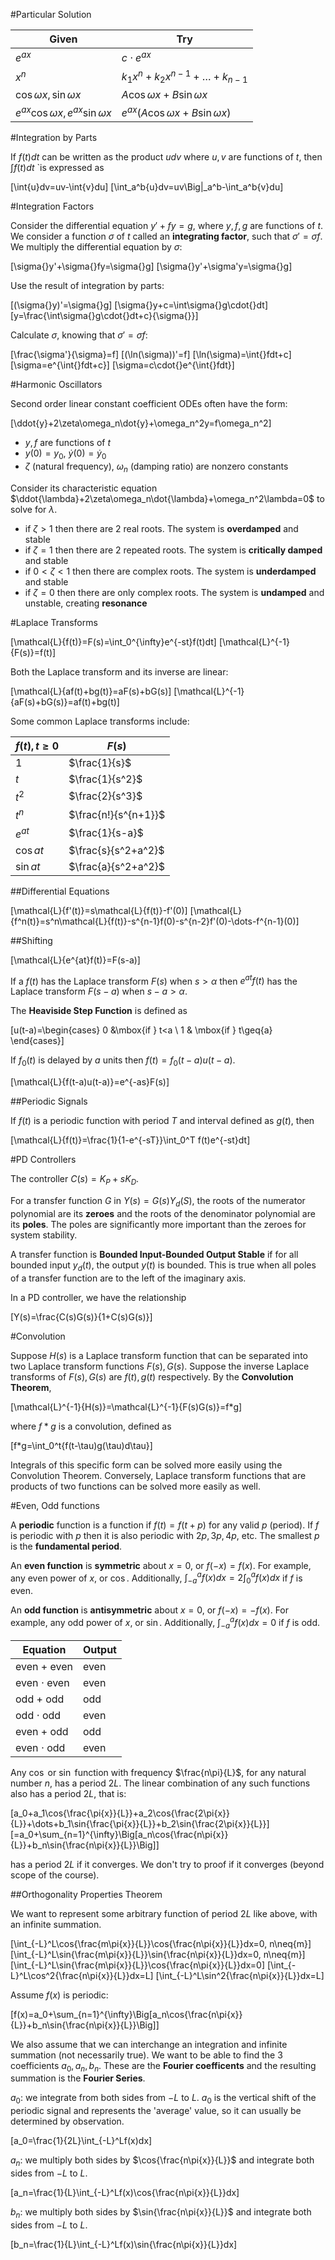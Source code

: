 <script type="text/javascript" src="http://cdn.mathjax.org/mathjax/latest/MathJax.js?config=TeX-AMS-MML_HTMLorMML"></script>

#Particular Solution

|Given|Try|
|---|---|
|$e^{ax}$|$c\cdot{}e^{ax}$|
|$x^n$|$k_1x^n+k_2x^{n-1}+\dots+k_{n-1}$|
|$\cos{\omega{x}},\sin{\omega{x}}$|$A\cos{\omega{x}}+B\sin{\omega{x}}$|
|$e^{ax}\cos{\omega{x}},e^{ax}\sin{\omega{x}}$|$e^{ax}(A\cos{\omega{x}}+B\sin{\omega{x}})$|

#Integration by Parts

If $f(t)dt$ can be written as the product $udv$ where $u,v$ are functions of $t$, then $\int{f(t)}dt$ `is expressed as

\[\int{u}dv=uv-\int{v}du\]
\[\int_a^b{u}dv=uv\Big|_a^b-\int_a^b{v}du\]

#Integration Factors

Consider the differential equation $y'+fy=g$, where $y,f,g$ are functions of $t$. We consider a function $\sigma$ of $t$ called an **integrating factor**, such that $\sigma'=\sigma{}f$. We multiply the differential equation by $\sigma$:

\[\sigma{}y'+\sigma{}fy=\sigma{}g\]
\[\sigma{}y'+\sigma'y=\sigma{}g\]

Use the result of integration by parts:

\[(\sigma{}y)'=\sigma{}g\]
\[\sigma{}y+c=\int\sigma{}g\cdot{}dt\]
\[y=\frac{\int\sigma{}g\cdot{}dt+c}{\sigma{}}\]

Calculate $\sigma$, knowing that $\sigma'=\sigma{}f$:

\[\frac{\sigma'}{\sigma}=f\]
\[(\ln(\sigma))'=f\]
\[\ln(\sigma)=\int{}fdt+c\]
\[\sigma=e^{\int{}fdt+c}\]
\[\sigma=c\cdot{}e^{\int{}fdt}\]

#Harmonic Oscillators

Second order linear constant coefficient ODEs often have the form:

\[\ddot{y}+2\zeta\omega_n\dot{y}+\omega_n^2y=f\omega_n^2\]

* $y,f$ are functions of $t$
* $y(0)=y_0$, $\dot{y}(0)=\dot{y}_0$
* $\zeta$ (natural frequency), $\omega_n$ (damping ratio) are nonzero constants

Consider its characteristic equation $\ddot{\lambda}+2\zeta\omega_n\dot{\lambda}+\omega_n^2\lambda=0$ to solve for $\lambda$.

* if $\zeta>1$ then there are 2 real roots. The system is **overdamped** and stable
* if $\zeta=1$ then there are 2 repeated roots. The system is **critically damped** and stable
* if $0<\zeta<1$ then there are complex roots. The system is **underdamped** and stable
* if $\zeta=0$ then there are only complex roots. The system is **undamped** and unstable, creating **resonance**

#Laplace Transforms

\[\mathcal{L}\{f(t)\}=F(s)=\int_0^{\infty}e^{-st}f(t)dt\]
\[\mathcal{L}^{-1}\{F(s)\}=f(t)\]

Both the Laplace transform and its inverse are linear:

\[\mathcal{L}\{af(t)+bg(t)\}=aF(s)+bG(s)\]
\[\mathcal{L}^{-1}\{aF(s)+bG(s)\}=af(t)+bg(t)\]

Some common Laplace transforms include:

|$f(t),t\geq{0}$|$F(s)$|
|---|---|
|$1$|$\frac{1}{s}$|
|$t$|$\frac{1}{s^2}$|
|$t^2$|$\frac{2}{s^3}$|
|$t^n$|$\frac{n!}{s^{n+1}}$|
|$e^{at}$|$\frac{1}{s-a}$|
|$\cos{at}$|$\frac{s}{s^2+a^2}$|
|$\sin{at}$|$\frac{a}{s^2+a^2}$|

##Differential Equations

\[\mathcal{L}\{f'(t)\}=s\mathcal{L}\{f(t)\}-f'(0)\]
\[\mathcal{L}\{f^n(t)\}=s^n\mathcal{L}\{f(t)\}-s^{n-1}f(0)-s^{n-2}f'(0)-\dots-f^{n-1}(0)\]

##Shifting

\[\mathcal{L}\{e^{at}f(t)\}=F(s-a)\]

If a $f(t)$ has the Laplace transform $F(s)$ when $s>\alpha$ then $e^{at}f(t)$ has the Laplace transform $F(s-a)$ when $s-a>\alpha$.

The **Heaviside Step Function** is defined as

\[u(t-a)=\begin{cases}
0 &\mbox{if } t<a \\
1 & \mbox{if } t\geq{a}
\end{cases}\]

If $f_0(t)$ is delayed by $a$ units then $f(t)=f_0(t-a)u(t-a)$.

\[\mathcal{L}\{f(t-a)u(t-a)\}=e^{-as}F(s)\]

##Periodic Signals

If $f(t)$ is a periodic function with period $T$ and interval defined as $g(t)$, then

\[\mathcal{L}\{f(t)\}=\frac{1}{1-e^{-sT}}\int_0^T f(t)e^{-st}dt\]

#PD Controllers

The controller $C(s)=K_P+sK_D$.

For a transfer function $G$ in $Y(s)=G(s)Y_d(S)$, the roots of the numerator polynomial are its **zeroes** and the roots of the denominator polynomial are its **poles**. The poles are significantly more important than the zeroes for system stability.

A transfer function is **Bounded Input-Bounded Output Stable** if for all bounded input $y_d(t)$, the output $y(t)$ is bounded. This is true when all poles of a transfer function are to the left of the imaginary axis.

In a PD controller, we have the relationship

\[Y(s)=\frac{C(s)G(s)}{1+C(s)G(s)}\]

#Convolution

Suppose $H(s)$ is a Laplace transform function that can be separated into two Laplace transform functions $F(s), G(s)$. Suppose the inverse Laplace transforms of $F(s), G(s)$ are $f(t), g(t)$ respectively. By the **Convolution Theorem**,

\[\mathcal{L}^{-1}\{H(s)\}=\mathcal{L}^{-1}\{F(s)G(s)\}=f*g\]

where $f*g$ is a convolution, defined as

\[f*g=\int_0^t{f(t-\tau)g(\tau)d\tau}\]

Integrals of this specific form can be solved more easily using the Convolution Theorem. Conversely, Laplace transform functions that are products of two functions can be solved more easily as well.

#Even, Odd functions

A **periodic** function is a function if $f(t)=f(t+p)$ for any valid $p$ (period). If $f$ is periodic with $p$ then it is also periodic with $2p,3p,4p$, etc. The smallest $p$ is the **fundamental period**.

An **even function** is **symmetric** about $x=0$, or $f(-x)=f(x)$. For example, any even power of $x$, or $\cos$. Additionally, $\int_{-a}^af(x)dx=2\int_0^af(x)dx$ if $f$ is even.

An **odd function** is **antisymmetric** about $x=0$, or $f(-x)=-f(x)$. For example, any odd power of $x$, or $\sin$. Additionally, $\int_{-a}^af(x)dx=0$ if $f$ is odd.

|Equation|Output|
|---|---|
|even + even|even|
|even $\cdot$ even|even|
|odd + odd|odd|
|odd $\cdot$ odd|even|
|even + odd|odd|
|even $\cdot$ odd|even|

Any $\cos$ or $\sin$ function with frequency $\frac{n\pi}{L}$, for any natural number $n$, has a period $2L$. The linear combination of any such functions also has a period $2L$, that is:

\[a_0+a_1\cos{\frac{\pi{x}}{L}}+a_2\cos{\frac{2\pi{x}}{L}}+\dots+b_1\sin{\frac{\pi{x}}{L}}+b_2\sin{\frac{2\pi{x}}{L}}\]
\[=a_0+\sum_{n=1}^{\infty}\Big[a_n\cos{\frac{n\pi{x}}{L}}+b_n\sin{\frac{n\pi{x}}{L}}\Big]\]

has a period $2L$ if it converges. We don't try to proof if it converges (beyond scope of the course).

##Orthogonality Properties Theorem

We want to represent some arbitrary function of period $2L$ like above, with an infinite summation.

\[\int_{-L}^L\cos{\frac{m\pi{x}}{L}}\cos{\frac{n\pi{x}}{L}}dx=0, n\neq{m}\]
\[\int_{-L}^L\sin{\frac{m\pi{x}}{L}}\sin{\frac{n\pi{x}}{L}}dx=0, n\neq{m}\]
\[\int_{-L}^L\sin{\frac{m\pi{x}}{L}}\cos{\frac{n\pi{x}}{L}}dx=0\]
\[\int_{-L}^L\cos^2{\frac{n\pi{x}}{L}}dx=L\]
\[\int_{-L}^L\sin^2{\frac{n\pi{x}}{L}}dx=L\]

Assume $f(x)$ is periodic:

\[f(x)=a_0+\sum_{n=1}^{\infty}\Big[a_n\cos{\frac{n\pi{x}}{L}}+b_n\sin{\frac{n\pi{x}}{L}}\Big]\]

We also assume that we can interchange an integration and infinite summation (not necessarily true). We want to be able to find the 3 coefficients $a_0, a_n, b_n$. These are the **Fourier coefficents** and the resulting summation is the **Fourier Series**.

$a_0$: we integrate from both sides from $-L$ to $L$. $a_0$ is the vertical shift of the periodic signal and represents the 'average' value, so it can usually be determined by observation.

\[a_0=\frac{1}{2L}\int_{-L}^Lf(x)dx\]

$a_n$: we multiply both sides by $\cos{\frac{n\pi{x}}{L}}$ and integrate both sides from $-L$ to $L$.

\[a_n=\frac{1}{L}\int_{-L}^Lf(x)\cos{\frac{n\pi{x}}{L}}dx\]

$b_n$: we multiply both sides by $\sin{\frac{n\pi{x}}{L}}$ and integrate both sides from $-L$ to $L$.

\[b_n=\frac{1}{L}\int_{-L}^Lf(x)\sin{\frac{n\pi{x}}{L}}dx\]
